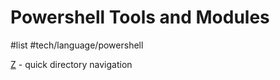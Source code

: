 # Powershell Tools and Modules
#list #tech/language/powershell 

[Z](https://github.com/badmotorfinger/z) - quick directory navigation
